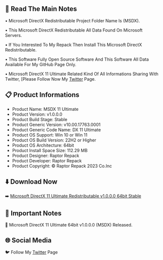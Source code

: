 📝 Read The Main Notes
----------------------

• Microsoft DirectX Redistributable Project Folder Name Is (MSDX).

• This Microsoft DirectX Redistributable All Data Found On Microsoft Servers.

• If You Interested To My Repack Then Install This Microsoft DirectX Redistributable.

• This Software Fully Open Source Software And This Software All Data Available For My GitHub Page Only.

• Microsoft DirectX 11 Ultimate Related Kind Of All Informations Sharing With Twitter, [Please Follow Now My [Twitter](https://www.twitter.com/raptorrepack) Page.

📋 Product Informations
-----------------------
- Product Name: MSDX 11 Ultimate 
- Product Version: v1.0.0.0
- Product Build Stage: Stable
- Product Generic Version: v10.00.17763.0001
- Product Generic Code Name: DX 11 Ultimate
- Product OS Support: Win 10 or Win 11
- Product OS Build Version: 22H2 or Higher
- Product OS Architecture: 64bit
- Product Install Space Size: 112.29 MB
- Product Designer: Raptor Repack
- Product Developer: Raptor Repack
- Product Copyright: © Raptor Repack 2023 Co.Inc

⬇️ Download Now
---------------
➡️ [Microsoft DirectX 11 Ultimate Redistributable v1.0.0.0 64bit Stable](https://github.com/RaptorRepack/MSDX/releases/tag/v1.0.0)

📝 Important Notes
------------------
🔴 Microsoft DirectX 11 Ultimate 64bit v1.0.0.0 (MSDX) Released.

🌐 Social Media
---------------
🐦 Follow My [Twitter](https://twitter.com/raptorrepack) Page
